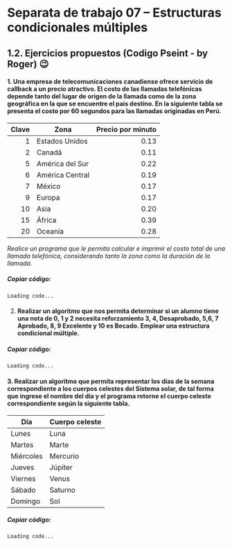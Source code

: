 # Separata de trabajo 07 – Estructuras condicionales múltiples 

## 1.2. Ejercicios propuestos (Codigo Pseint - by Roger) 😉

#### 1.	Una empresa de telecomunicaciones canadiense ofrece servicio de callback a un precio atractivo. El costo de las llamadas telefónicas depende tanto del lugar de origen de la llamada como de la zona geográfica en la que se encuentre el país destino. En la siguiente tabla se presenta el costo por 60 segundos para las llamadas originadas en Perú.  

| Clave | Zona | Precio por minuto |
| -----: | ---- | ----------------: |
|1 | Estados Unidos 	|0.13 |
|2 | Canadá 			|0.11 |
|5 | América del Sur  	|0.22 |
|6 | América Central  	|0.19 |
|7 | México  			|0.17 |
|9 | Europa 		  	|0.17 |
|10 | Asia  		   	|0.20 |
|15 | África  			|0.39 |
|20| Oceanía  			|0.28 |

*Realice un programa que le permita calcular e imprimir el costo total de una llamada telefónica, considerando tanto la zona como la duración de la llamada.* 

##### *Copiar código:*
```
Loading code...
```

2.	#### Realizar un algoritmo que nos permita determinar si un alumno tiene una nota de 0, 1 y 2 necesita reforzamiento 3, 4, Desaprobado, 5,6, 7 Aprobado, 8, 9 Excelente y 10 es Becado. Emplear una estructura condicional múltiple. 

##### *Copiar código:*
```
Loading code...
```

#### 3.	Realizar un algoritmo que permita representar los días de la semana correspondiente a los cuerpos celestes del Sistema solar, de tal forma que ingrese el nombre del día y el programa retorne el cuerpo celeste correspondiente según la siguiente tabla. 

| Día | Cuerpo celeste |
| --- | -------------- |
|Lunes		| Luna 		|
|Martes 	| Marte 	|
|Miércoles	| Mercurio 	|
|Jueves  	| Júpiter 	|
|Viernes  	| Venus 	|
|Sábado   	| Saturno 	|
|Domingo   	| Sol 		|

##### *Copiar código:*
```
Loading code...
```